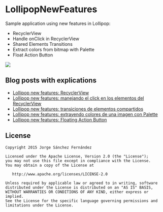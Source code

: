 # LollipopNewFeatures
Sample application using new features in Lollipop:
* RecyclerView
* Handle onClick in RecyclerView
* Shared Elements Transitions
* Extract colors from bitmap with Palette
* Float Action Button

![](http://2.bp.blogspot.com/-IRPHBkjL1Xg/VWo0xG1418I/AAAAAAAAFwc/9Qg-LQb2f2o/s320/Lollipop_FloatActionButton.gif)

Blog posts with explications
---------------------------
* [Lollipop new features: RecyclerView](http://xurxodeveloper.blogspot.com.es/2015/05/lollipop-new-features-recyclerview.html)
* [Lollipop new features: manejando el click en los elementos del RecyclerView](http://xurxodeveloper.blogspot.com.es/2015/05/lollipop-new-features-manejando-el-click-en-los-elementos-del-recyclerview.html)
* [Lollipop new features: transiciones de elementos compartidos](http://xurxodeveloper.blogspot.com.es/2015/05/lollipop-new-features-transiciones-de-elementos-compartidos.html)
* [Lollipop new features: extrayendo colores de una imagen con Palette](http://xurxodeveloper.blogspot.com/2015/05/lollipop-new-features-extrayendo-colores-de-una-imagen-con-palette.html)
* [Lollipop new features: Floating Action Button](http://xurxodeveloper.blogspot.com/2015/06/lollipop-new-features-floating-action-button.html)


License
-------

    Copyright 2015 Jorge Sánchez Fernández

    Licensed under the Apache License, Version 2.0 (the "License");
    you may not use this file except in compliance with the License.
    You may obtain a copy of the License at

       http://www.apache.org/licenses/LICENSE-2.0

    Unless required by applicable law or agreed to in writing, software
    distributed under the License is distributed on an "AS IS" BASIS,
    WITHOUT WARRANTIES OR CONDITIONS OF ANY KIND, either express or implied.
    See the License for the specific language governing permissions and
    limitations under the License.





